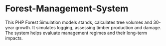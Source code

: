 # Forest-Management-System
This PHP Forest Simulation models stands, calculates tree volumes and 30-year growth. It simulates logging, assessing timber production and damage. The system helps evaluate management regimes and their long-term impacts.
